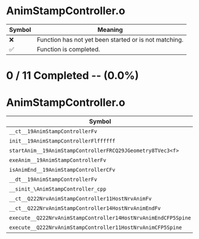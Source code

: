 # AnimStampController.o
| Symbol | Meaning 
| ------------- | ------------- 
| :x: | Function has not yet been started or is not matching. 
| :white_check_mark: | Function is completed. 


# 0 / 11 Completed -- (0.0%)
# AnimStampController.o
| Symbol | Decompiled? |
| ------------- | ------------- |
| `__ct__19AnimStampControllerFv` | :x: |
| `init__19AnimStampControllerFlffffff` | :x: |
| `startAnim__19AnimStampControllerFRCQ29JGeometry8TVec3<f>` | :x: |
| `exeAnim__19AnimStampControllerFv` | :x: |
| `isAnimEnd__19AnimStampControllerCFv` | :x: |
| `__dt__19AnimStampControllerFv` | :x: |
| `__sinit_\AnimStampController_cpp` | :x: |
| `__ct__Q222NrvAnimStampController11HostNrvAnimFv` | :x: |
| `__ct__Q222NrvAnimStampController14HostNrvAnimEndFv` | :x: |
| `execute__Q222NrvAnimStampController14HostNrvAnimEndCFP5Spine` | :x: |
| `execute__Q222NrvAnimStampController11HostNrvAnimCFP5Spine` | :x: |

